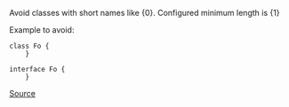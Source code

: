 Avoid classes with short names like {0}. Configured minimum length is {1}

Example to avoid:

    class Fo {
        }

    interface Fo {
        }

[Source](http://phpmd.org/rules/naming.html#shortclassname)